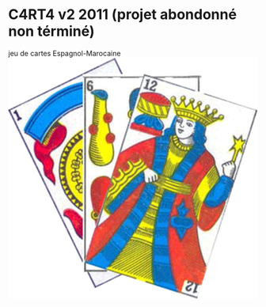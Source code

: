 # C4RT4 v2 2011 (projet abondonné non términé)
jeu de cartes Espagnol-Marocaine
<img src="C4RT4/Resources/img/logo.gif" width = "600">
